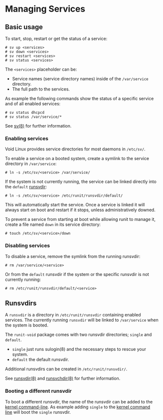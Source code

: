 # Managing Services

## Basic usage

To start, stop, restart or get the status of a service:

```
# sv up <services>
# sv down <services>
# sv restart <services>
# sv status <services>
```

The `<services>` placeholder can be:

- Service names (service directory names) inside of the `/var/service`
   directory.
- The full path to the services.

As example the following commands show the status of a specific service and of
all enabled services:

```
# sv status dhcpcd
# sv status /var/service/*
```

See [sv(8)](https://man.voidlinux.org/sv.8) for further information.

### Enabling services

Void Linux provides service directories for most daemons in `/etc/sv/`.

To enable a service on a booted system, create a symlink to the service
directory in `/var/service`:

```
# ln -s /etc/sv/<service> /var/service/
```

If the system is not currently running, the service can be linked directly into
the `default` [runsvdir](#runsvdirs):

```
# ln -s /etc/sv/<service> /etc/runit/runsvdir/default/
```

This will automatically start the service. Once a service is linked it will
always start on boot and restart if it stops, unless administratively downed.

To prevent a service from starting at boot while allowing runit to manage it,
create a file named `down` in its service directory:

```
# touch /etc/sv/<service>/down
```

### Disabling services

To disable a service, remove the symlink from the running runsvdir:

```
# rm /var/service/<service>
```

Or from the `default` runsvdir if the system or the specific runsvdir is not
currently running:

```
# rm /etc/runit/runsvdir/default/<service>
```

## Runsvdirs

A `runsvdir` is a directory in `/etc/runit/runsvdir` containing enabled
services. The currently running `runsvdir` will be linked to `/var/service` when
the system is booted.

The `runit-void` package comes with two runsvdir directories; `single` and
`default`.

- `single` just runs sulogin(8) and the necessary steps to rescue your system.
- `default` the default runsvdir.

Additional runsvdirs can be created in `/etc/runit/runsvdir/`.

See [runsvdir(8)](https://man.voidlinux.org/runsvdir.8) and
[runsvchdir(8)](https://man.voidlinux.org/runsvchdir.8) for further information.

### Booting a different runsvdir

To boot a different runsvdir, the name of the runsvdir can be added to the
[kernel command-line](../kernel.html#cmdline). As example adding `single` to the
[kernel command line](../kernel.html#cmdline) will boot the `single` runsvdir.
